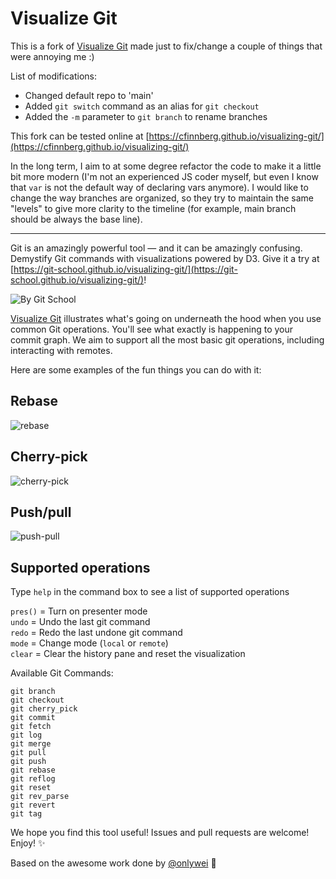 ﻿Visualize Git
=============

This is a fork of [Visualize Git](https://git-school.github.io/visualizing-git/) made just to fix/change a couple of things that were annoying me :)

List of modifications:
- Changed default repo to 'main'
- Added `git switch` command as an alias for `git checkout`
- Added the `-m` parameter to `git branch` to rename branches

This fork can be tested online at [https://cfinnberg.github.io/visualizing-git/](https://cfinnberg.github.io/visualizing-git/)

In the long term, I aim to at some degree refactor the code to make it a little bit more modern (I'm not an experienced JS coder myself, but even I know that `var` is not the default way of declaring vars anymore). I would like to change the way branches are organized, so they try to maintain the same "levels" to give more clarity to the timeline (for example, main branch should be always the base line).

---

Git is an amazingly powerful tool — and it can be amazingly confusing. Demystify Git commands with visualizations powered by D3. Give it a try at [https://git-school.github.io/visualizing-git/](https://git-school.github.io/visualizing-git/)!

![By Git School](https://i.imgur.com/EiuyjJQ.png?1)

[Visualize Git](https://git-school.github.io/visualizing-git/) illustrates what's going on underneath the hood when you use common Git operations. You'll see what exactly is happening to your commit graph. We aim to support all the most basic git operations, including interacting with remotes.

Here are some examples of the fun things you can do with it:

## Rebase
![rebase](images/viz-rebase.gif)

## Cherry-pick
![cherry-pick](images/cherry-pick.gif)

## Push/pull
![push-pull](images/remote.gif)

## Supported operations

Type `help` in the command box to see a list of supported operations

`pres()` = Turn on presenter mode<br>
`undo` = Undo the last git command<br>
`redo` = Redo the last undone git command<br>
`mode` = Change mode (`local` or `remote`)<br>
`clear` = Clear the history pane and reset the visualization

Available Git Commands:
```
git branch
git checkout
git cherry_pick
git commit
git fetch
git log
git merge
git pull
git push
git rebase
git reflog
git reset
git rev_parse
git revert
git tag
```


We hope you find this tool useful! Issues and pull requests are welcome! Enjoy! :sparkles:

Based on the awesome work done by [@onlywei](https://github.com/onlywei/explain-git-with-d3) :bow:

